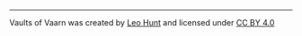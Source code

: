 ----
Vaults of Vaarn was created by [Leo Hunt](https://graculusdroog.itch.io/) and licensed under [CC BY 4.0](https://creativecommons.org/licenses/by/4.0/) 
